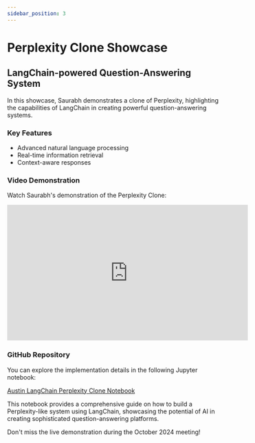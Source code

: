 ```yaml
---
sidebar_position: 3
---
```


# Perplexity Clone Showcase

## LangChain-powered Question-Answering System

In this showcase, Saurabh demonstrates a clone of Perplexity, highlighting the capabilities of LangChain in creating powerful question-answering systems.

### Key Features

- Advanced natural language processing
- Real-time information retrieval
- Context-aware responses

### Video Demonstration

Watch Saurabh's demonstration of the Perplexity Clone:

<iframe width="560" height="315" src="https://www.youtube.com/embed/slzOy2w-kVs" title="YouTube video player" frameborder="0" allow="accelerometer; autoplay; clipboard-write; encrypted-media; gyroscope; picture-in-picture" allowfullscreen></iframe>

### GitHub Repository

You can explore the implementation details in the following Jupyter notebook:

[Austin LangChain Perplexity Clone Notebook](https://github.com/aimug-org/austin_langchain/blob/main/labs/LangChain_110/Austin_LangChain_Perpexity_Clone.ipynb)

This notebook provides a comprehensive guide on how to build a Perplexity-like system using LangChain, showcasing the potential of AI in creating sophisticated question-answering platforms.

Don't miss the live demonstration during the October 2024 meeting!
